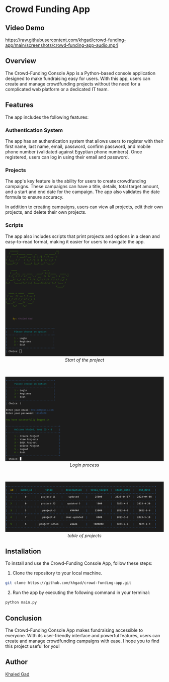 # Crowd Funding App

## Video Demo
<!-- 
<br>
<div align="center"> -->
https://raw.githubusercontent.com/khgad/crowd-funding-app/main/screenshots/crowd-funding-app-audio.mp4

<!-- </div>
<br> -->

## Overview

The Crowd-Funding Console App is a Python-based console application designed to make fundraising easy for users. With this app, users can create and manage crowdfunding projects without the need for a complicated web platform or a dedicated IT team.

## Features

The app includes the following features:

### Authentication System

The app has an authentication system that allows users to register with their first name, last name, email, password, confirm password, and mobile phone number (validated against Egyptian phone numbers). Once registered, users can log in using their email and password.

### Projects

The app's key feature is the ability for users to create crowdfunding campaigns. These campaigns can have a title, details, total target amount, and a start and end date for the campaign. The app also validates the date formula to ensure accuracy.

In addition to creating campaigns, users can view all projects, edit their own projects, and delete their own projects.

### Scripts

The app also includes scripts that print projects and options in a clean and easy-to-read format, making it easier for users to navigate the app.


<p align="center">
    <img src="screenshots/start.png" alt="start">
    <i>Start of the project</i>
</p>
<br>
<p align="center">
    <img src="screenshots/login.png" alt="login">
    <i>Login process</i>
</p>
<br>
<p align="center">
    <img src="screenshots/project_table.png" alt="projects">
    <i>table of projects</i>
</p>
<!-- ![start](/screenshots/start.png) -->
<!-- ![login](/screenshots/login.png) -->
<!-- ![project view](/screenshots/project_table.png) -->

## Installation

To install and use the Crowd-Funding Console App, follow these steps:

1. Clone the repository to your local machine.

``` bash
git clone https://github.com/khgad/crowd-funding-app.git
```

2. Run the app by executing the following command in your terminal:

``` bash
python main.py
```

## Conclusion

The Crowd-Funding Console App makes fundraising accessible to everyone. With its user-friendly interface and powerful features, users can create and manage crowdfunding campaigns with ease. I hope you to find this project useful for you!

## Author

[Khaled Gad](https://www.linkedin.com/in/khgad/)
